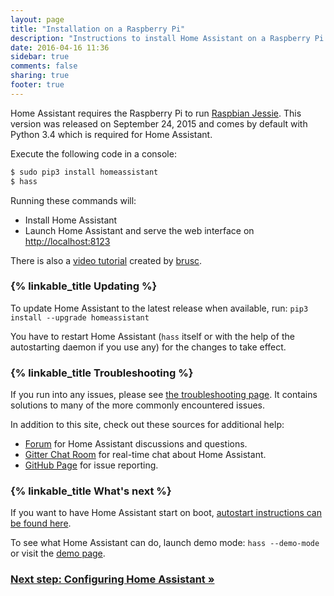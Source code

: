 ```yaml
---
layout: page
title: "Installation on a Raspberry Pi"
description: "Instructions to install Home Assistant on a Raspberry Pi."
date: 2016-04-16 11:36
sidebar: true
comments: false
sharing: true
footer: true
---
```


Home Assistant requires the Raspberry Pi to run [Raspbian Jessie](https://www.raspberrypi.org/downloads/raspbian/). This version was released on September 24, 2015 and comes by default with Python 3.4 which is required for Home Assistant.

Execute the following code in a console:

```bash
$ sudo pip3 install homeassistant
$ hass
```

Running these commands will:

 - Install Home Assistant
 - Launch Home Assistant and serve the web interface on [http://localhost:8123](http://localhost:8123)

There is also a [video tutorial](https://www.youtube.com/watch?v=GjzOXkPb7XE) created by [brusc](https://github.com/brusc).

### {% linkable_title Updating %}

To update Home Assistant to the latest release when available, run: `pip3 install --upgrade homeassistant`

You have to restart Home Assistant (`hass` itself or with the help of the autostarting daemon if you use any) for the changes to take effect.

### {% linkable_title Troubleshooting %}

If you run into any issues, please see [the troubleshooting page](/getting-started/troubleshooting/). It contains solutions to many of the more commonly encountered issues.

In addition to this site, check out these sources for additional help:

 - [Forum](https://community.home-assistant.io) for Home Assistant discussions and questions.
 - [Gitter Chat Room](https://gitter.im/home-assistant/home-assistant) for real-time chat about Home Assistant.
 - [GitHub Page](https://github.com/home-assistant/home-assistant/issues) for issue reporting.

### {% linkable_title What's next %}

If you want to have Home Assistant start on boot, [autostart instructions can be found here](/getting-started/autostart-systemd/).

To see what Home Assistant can do, launch demo mode: `hass --demo-mode` or visit the [demo page](/demo).

### [Next step: Configuring Home Assistant &raquo;](/getting-started/configuration/)

